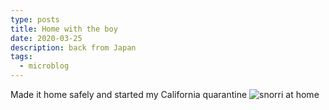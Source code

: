 ```yaml
---
type: posts
title: Home with the boy
date: 2020-03-25
description: back from Japan
tags:
  - microblog
---
```


Made it home safely and started my California quarantine
![snorri at home](https://www.brookshelley.com/photos/home1.jpg)